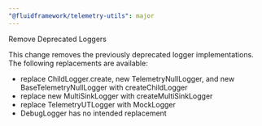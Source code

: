 ```yaml
---
"@fluidframework/telemetry-utils": major
---
```


Remove Deprecated Loggers

This change removes the previously deprecated logger implementations. The following replacements are available:

-   replace ChildLogger.create, new TelemetryNullLogger, and new BaseTelemetryNullLogger with createChildLogger
-   replace new MultiSinkLogger with createMultiSinkLogger
-   replace TelemetryUTLogger with MockLogger
-   DebugLogger has no intended replacement
